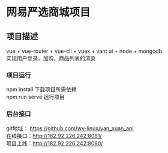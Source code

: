 # 网易严选商城项目

## 项目描述
vue + vue-router + vue-cli + vuex + vant ui + node + mongodb  
实现用户登录，加购，商品列表的渲染

### 项目运行

npm install 下载项目所需依赖  
npm run serve 运行项目

### 后台接口
git地址： https://github.com/wy-linux/yan_xuan_api  
在线接口：http://182.92.226.242:8081/  
项目上线：http://182.92.226.242:8080/


